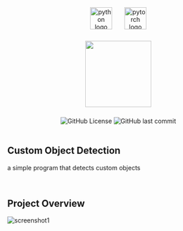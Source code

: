 <div align="center">
  <img src="https://cdn.jsdelivr.net/gh/devicons/devicon/icons/python/python-original.svg" height="50" alt="python logo"  />
  <img width="20" />
  <img src="https://cdn.jsdelivr.net/gh/devicons/devicon/icons/pytorch/pytorch-original.svg" height="50" alt="pytorch logo"  />
</div>

###

<div align="center">
  <img height="150" src="https://c.tenor.com/-2pWL2rs3tQAAAAC/tenor.gif"  />
</div>

###

<div align="center">
  <img alt="GitHub License" src="https://img.shields.io/github/license/hizo9/customobject_detection">
  <img alt="GitHub last commit" src="https://img.shields.io/github/last-commit/hizo9/customobject_detection">
</div>

<br>

###

## Custom Object Detection
a simple program that detects custom objects

<br>

###

## Project Overview
![screenshot1](https://i.imgur.com/JTaZ5ci.png)

###
